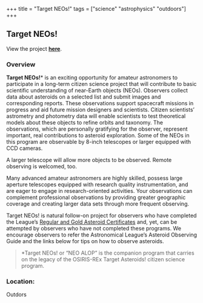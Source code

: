 +++
title = "Target NEOs!"
tags = ["science" "astrophysics" "outdoors"]
+++

## Target NEOs! 

View the project [**here**](https://www.astroleague.org/node/4017).

### Overview

**Target NEOs!*** is an exciting opportunity for amateur astronomers to participate in a long-term citizen science project that will contribute to basic scientific understanding of near-Earth objects (NEOs). Observers collect data about asteroids on a selected list and submit images and corresponding reports. These observations support spacecraft missions in progress and aid future mission designers and scientists. Citizen scientists’ astrometry and photometry data will enable scientists to test theoretical models about these objects to refine orbits and taxonomy. The observations, which are personally gratifying for the observer, represent important, real contributions to asteroid exploration. Some of the NEOs in this program are observable by 8-inch telescopes or larger equipped with CCD cameras.

A larger telescope will allow more objects to be observed. Remote observing is welcomed, too.

Many advanced amateur astronomers are highly skilled, possess large aperture telescopes equipped with research quality instrumentation, and are eager to engage in research-oriented activities. Your observations can complement professional observations by providing greater geographic coverage and creating larger data sets through more frequent observing.

Target NEOs! is natural follow-on project for observers who have completed the League’s [Regular and Gold Asteroid Certificates](https://www.astroleague.org/observing.html) and, yet, can be attempted by observers who have not completed these programs. We encourage observers to refer the Astronomical League’s Asteroid Observing Guide and the links below for tips on how to observe asteroids.

> *Target NEOs! or “NEO ALOP” is the companion program that carries on the legacy of the OSIRIS-REx Target Asteroids! citizen science program.

### Location:
Outdors
